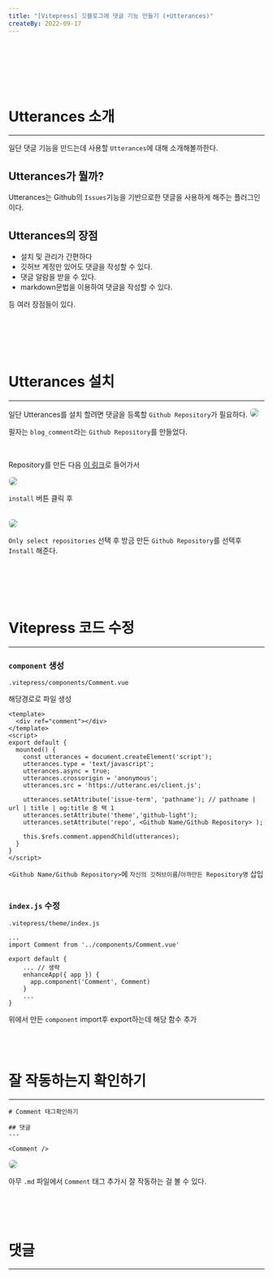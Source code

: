 ```yaml
---
title: "[Vitepress] 깃블로그에 댓글 기능 만들기 (+Utterances)"
createBy: 2022-09-17
---
```


<br>
<br>
<br>
<br>
<br>

# Utterances 소개
---
일단 댓글 기능을 만드는데 사용할 `Utterances`에 대해 소개해볼까한다.

<h2>Utterances가 뭘까?</h2>

Utterances는 Github의 `Issues`기능을 기반으로한 댓글을 사용하게 해주는 플러그인이다.


<h2>Utterances의 장점</h2>

- 설치 및 관리가 간편하다
- 깃허브 계정만 있어도 댓글을 작성할 수 있다.
- 댓글 알람을 받을 수 있다.
- markdown문법을 이용하여 댓글을 작성할 수 있다.

등 여러 장점들이 있다.

<br>
<br>
<br>
<br>

# Utterances 설치
---
일단 Utterances를 설치 할려면 댓글을 등록할 `Github Repository`가 필요하다.
<img src="https://user-images.githubusercontent.com/71883310/191634361-e56df53d-3270-48e9-bc22-a3359da44f2c.png" style="border: 1px solid #eee; border-radius: 7px;" />


필자는 `blog_comment`라는 `Github Repository`를 만들었다. 

<br>

Repository를 만든 다음 [이 링크](https://github.com/apps/utterances)로 들어가서 
<br>

<img src="https://user-images.githubusercontent.com/71883310/191635049-3ca66acd-a18f-4fa6-991d-c2a3a5bdfd01.png" style="border: 1px solid #eee; border-radius: 7px;" />

`install` 버튼 클릭 후

<br>

<img src="https://user-images.githubusercontent.com/71883310/191635322-cfeab22d-a392-4cdc-bac6-80ba1677eb22.png" style="border: 1px solid #eee; border-radius: 7px;" />

`Only select repositories` 선택 후 방금 만든 `Github Repository`를 선택후 `Install` 해준다.

<br>
<br>
<br>
<br>

# Vitepress 코드 수정
---


### `component` 생성

```
.vitepress/components/Comment.vue
```
해당경로로 파일 생성

```
<template>
  <div ref="comment"></div>
</template>
<script>
export default {
  mounted() {
    const utterances = document.createElement('script');
    utterances.type = 'text/javascript';
    utterances.async = true;
    utterances.crossorigin = 'anonymous';
    utterances.src = 'https://utteranc.es/client.js';
    
    utterances.setAttribute('issue-term', 'pathname'); // pathname | url | title | og:title 중 택 1
    utterances.setAttribute('theme','github-light');
    utterances.setAttribute('repo', <Github Name/Github Repository> );

    this.$refs.comment.appendChild(utterances);
  }
}
</script>
```

`<Github Name/Github Repository>`에 `자신의 깃허브이름`/`아까만든 Repository명` 삽입
<br>
<br>


### `index.js` 수정
```
.vitepress/theme/index.js
```

```
...
import Comment from '../components/Comment.vue'

export default {
    ... // 생략
    enhanceApp({ app }) {
      app.component('Comment', Comment)
    }
    ...
}
```
위에서 만든 `component` import후 export하는데 해당 함수 추가
<br>
<br>
<br>
<br>



# 잘 작동하는지 확인하기
---
```
# Comment 태그확인하기

## 댓글
---

<Comment />
```

<img src="https://user-images.githubusercontent.com/71883310/191643475-d5bba77c-0e43-4d5d-bafb-1a626cdc0466.png" style="border: 1px solid #eee; border-radius: 7px;" />

아무 `.md` 파일에서 `Comment` 태그 추가시 잘 작동하는 걸 볼 수 있다.

<br>
<br>
<br>

# 댓글
---

<Comment />
